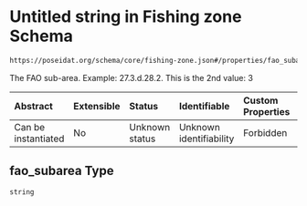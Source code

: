 # Untitled string in Fishing zone Schema

```txt
https://poseidat.org/schema/core/fishing-zone.json#/properties/fao_subarea
```

The FAO sub-area. Example: 27.3.d.28.2. This is the 2nd value: 3

| Abstract            | Extensible | Status         | Identifiable            | Custom Properties | Additional Properties | Access Restrictions | Defined In                                                                  |
| :------------------ | :--------- | :------------- | :---------------------- | :---------------- | :-------------------- | :------------------ | :-------------------------------------------------------------------------- |
| Can be instantiated | No         | Unknown status | Unknown identifiability | Forbidden         | Allowed               | none                | [fishing-zone.json*](schemas/core/fishing-zone.json "open original schema") |

## fao_subarea Type

`string`
